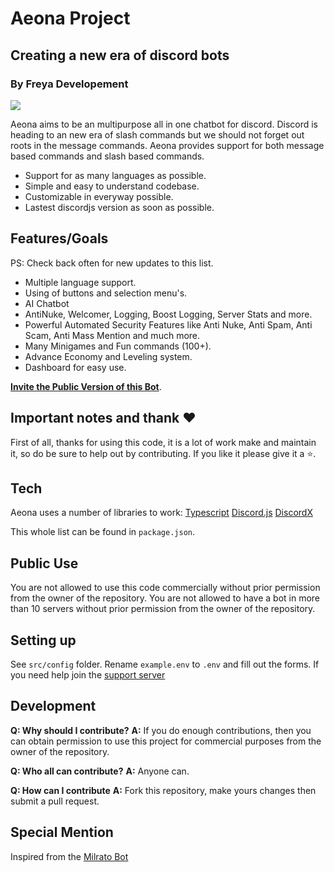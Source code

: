 # Aeona Project

## Creating a new era of discord bots

### By Freya Developement

<a href="https://aeona.xyz/support"><img src="https://aeona.xyz/banner.png"></a>

Aeona aims to be an multipurpose all in one chatbot for discord.
Discord is heading to an new era of slash commands but we should not forget out roots in the message commands.
Aeona provides support for both message based commands and slash based commands.

- Support for as many languages as possible.
- Simple and easy to understand codebase.
- Customizable in everyway possible.
- Lastest discordjs version as soon as possible.

## Features/Goals

PS: Check back often for new updates to this list.

- Multiple language support.
- Using of buttons and selection menu's.
- AI Chatbot
- AntiNuke, Welcomer, Logging, Boost Logging, Server Stats and more.
- Powerful Automated Security Features like Anti Nuke, Anti Spam, Anti Scam, Anti Mass Mention and much more.
- Many Minigames and Fun commands (100+).
- Advance Economy and Leveling system.
- Dashboard for easy use.

[**Invite the Public Version of this Bot**](https://www.aeona.xyz).

## Important notes and thank ❤️

First of all, thanks for using this code, it is a lot of work make and maintain it, so do be sure to help out by contributing.
If you like it please give it a ⭐.

## Tech

Aeona uses a number of libraries to work:
[Typescript](https://github.com/Microsoft/TypeScript)
[Discord.js](https://discord.js.org/#/)
[DiscordX](https://discordx.js.org/)

This whole list can be found in `package.json`.

## Public Use

You are not allowed to use this code commercially without prior permission from the owner of the repository.
You are not allowed to have a bot in more than 10 servers without prior permission from the owner of the repository.

## Setting up

See `src/config` folder.
Rename `example.env` to `.env` and fill out the forms.
If you need help join the [support server](https://www.aeona.xyz/support)

## Development

**Q: Why should I contribute?**
**A:** If you do enough contributions, then you can obtain permission to use this project for commercial purposes from the owner of the repository.

**Q: Who all can contribute?**
**A:** Anyone can.

**Q: How can I contribute**
**A:** Fork this repository, make yours changes then submit a pull request.

## Special Mention

Inspired from the [Milrato Bot](https://github.com/Tomato6966/Multipurpose-discord-bot)
